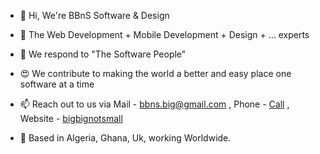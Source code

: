- 👋 Hi, We're BBnS Software & Design
- 💞️ The Web Development + Mobile Development + Design + ... experts
- 🫶 We respond to "The Software People"
- 😍 We contribute to making the world a better and easy place one software at a time
- 📫 Reach out to us via Mail - [bbns.big@gmail.com](https://mailto:bbns.big@gmail.com) , Phone - [Call](https://tel:+233270320228) , Website - [bigbignotsmall](https://bigbignotsmall.com)

- 📍 Based in Algeria, Ghana, Uk, working Worldwide.

<!---
bigbignotsmall/bigbignotsmall is a ✨ special ✨ repository because its `README.md` (this file) appears on your GitHub profile.
You can click the Preview link to take a look at your changes.
--->
